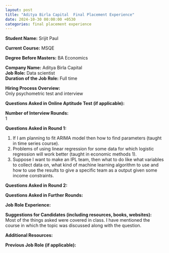 ```yaml
---
layout: post
title: "Aditya Birla Capital  Final Placement Experience"
date: 2024-10-30 00:00:00 +0530
categories: final placement experience
---
```


**Student Name:** Srijit Paul   

**Current Course:** MSQE  

**Degree Before Masters:** BA Economics   

**Company Name:** Aditya Birla Capital   
**Job Role:** Data scientist   
**Duration of the Job Role:** Full time  

**Hiring Process Overview:**  
Only psychometric test and interview 

**Questions Asked in Online Aptitude Test (if applicable):**  


**Number of Interview Rounds:**  
1

**Questions Asked in Round 1:**  
1. If I am planning to fit ARIMA model then how to find parameters (taught in time series course).
2. Problems of using linear regression for some data for which logistic regression will work better (taught in economic methods 1).
3. Suppose I want to make an IPL team, then what to do like what variables to collect data on, what kind of machine learning algorithm to use and how to use the results to give a specific team as a output given some income constraints.

**Questions Asked in Round 2:**  


**Questions Asked in Further Rounds:**  


**Job Role Experience:**  


**Suggestions for Candidates (including resources, books, websites):**  
Most of the things asked were covered in class. I have mentioned the course in which the topic was discussed along with the question.

**Additional Resources:**  


**Previous Job Role (if applicable):**  


